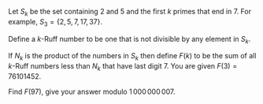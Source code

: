 Let $S_k$ be the set containing $2$ and $5$ and the first $k$ primes that end in $7$. For example, $S_3 = \{2,5,7,17,37\}$.

Define a $k$-Ruff number to be one that is not divisible by any element in $S_k$.

If $N_k$ is the product of the numbers in $S_k$ then define $F(k)$ to be the sum of all $k$-Ruff numbers less than $N_k$ that have last digit $7$. You are given $F(3) = 76101452$.

Find $F(97)$, give your answer modulo $1\,000\,000\,007$.